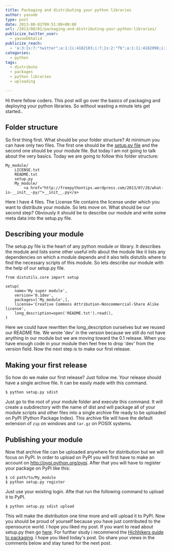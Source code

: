 ```yaml
---
title: Packaging and distributing your python libraries
author: yasoob
type: post
date: 2013-08-01T09:51:08+00:00
url: /2013/08/01/packaging-and-distributing-your-python-libraries/
publicize_twitter_user:
  - yasoobkhalid
publicize_reach:
  - 'a:3:{s:7:"twitter";a:1:{i:4182103;i:7;}s:2:"fb";a:1:{i:4182098;i:15;}s:2:"wp";a:1:{i:0;i:4;}}'
categories:
  - python
tags:
  - distribute
  - packages
  - python libraries
  - uploading

---
```

Hi there fellow coders. This post will go over the basics of packaging and deploying your python libraries. So without wasting a minute lets get started..

## Folder structure

So first thing first. What should be your folder structure? At minimum you can have only two files. The first one should be the [setup.py file][1] and the second one should be your module file. But today I am not going to talk about the very basics. Today we are going to follow this folder structure:

```
My_module/
    LICENSE.txt
    README.txt
    setup.py
    My_module/
        <a href="http://freepythontips.wordpress.com/2013/07/28/what-is-__init__-py/">__init__.py</a>
```

Here I have 4 files. The License file contains the license under which you want to distribute your module. So lets move on. What should be our second step? Obviously it should be to describe our module and write some meta data into the setup.py file.

## Describing your module

The setup.py file is the heart of any python module or library. It describes the module and lists some other useful info about the module like it lists any dependencies on which a module depends and it also tells distutils where to find the necessary scripts of this module. So lets describe our module with the help of our setup.py file.

```
from distutils.core import setup

setup(
    name='My super module',
    version='0.1dev',
    packages=['My_module',],
    license='Creative Commons Attribution-Noncommercial-Share Alike license',
    long_description=open('README.txt').read(),
)
```

Here we could have rewritten the long_description ourselves but we reused our README file. We wrote 'dev' in the version because we still do not have anything in our module but we are moving toward the 0.1 release. When you have enough code in your module then feel free to drop 'dev' from the version field. Now the next step is to make our first release.

## Making your first release

So how do we make our first release? Just follow me. Your release should have a single archive file. It can be easily made with this command. 

```
$ python setup.py sdist
```

Just go to the root of your module folder and execute this command. It will create a subdirectory with the name of dist and will package all of your module scripts and other files into a single archive file ready to be uploaded on PyPI (Python Package Index). This archive file will have the default extension of `zip` on windows and `tar.gz` on POSIX systems.

## Publishing your module

Now that archive file can be uploaded anywhere for distribution but we will focus on PyPI. In order to upload on PyPI you will first have to make an account on http://pypi.python.org/pypi. After that you will have to register your package on PyPI like this:

```
$ cd path/to/My_module
$ python setup.py register
```

Just use your existing login. Afte that run the following command to upload it to PyPI.

```
$ python setup.py sdist upload
```

This will make the distribution one time more and will upload it to PyPI. Now you should be proud of yourself because you have just contributed to the opensource world. I hope you liked my post. If you want to read about setup.py then go [here][1]. For further study i recommend the [Hichhikers guide to packaging][2]. I hope you liked today's post. Do share your views in the comments below and stay tuned for the next post.

 [1]: http://freepythontips.wordpress.com/2013/07/29/packaging-your-python-scripts/
 [2]: http://guide.python-distribute.org/index.html